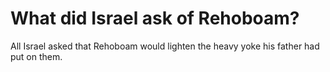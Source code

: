 # What did Israel ask of Rehoboam?

All Israel asked that Rehoboam would lighten the heavy yoke his father had put on them.
